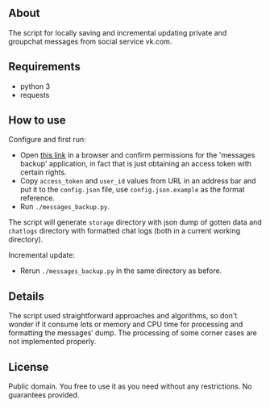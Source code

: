 ## About

The script for locally saving and incremental updating private and groupchat messages from social service vk.com.

## Requirements

* python 3
* requests

## How to use

Configure and first run:

* Open [this link](https://oauth.vk.com/authorize?client_id=5048703&redirect_uri=https://oauth.vk.com/blank.html&display=page&scope=offline,messages&response_type=token&v=5.37) in a browser and confirm permissions for the 'messages backup' application, in fact that is just obtaining an access token with certain rights.
* Copy `access_token` and `user_id` values from URL in an address bar and put it to the `config.json` file, use `config.json.example` as the format reference.
* Run `./messages_backup.py`.

The script will generate `storage` directory with json dump of gotten data and `chatlogs` directory with formatted chat logs (both in a current working directory).

Incremental update:

* Rerun `./messages_backup.py` in the same directory as before.

## Details

The script used straightforward approaches and algorithms, so don't wonder if it consume lots or memory and CPU time for processing and formatting the messages’ dump. The processing of some corner cases are not implemented properly.

## License

Public domain. You free to use it as you need without any restrictions. No guarantees provided.
